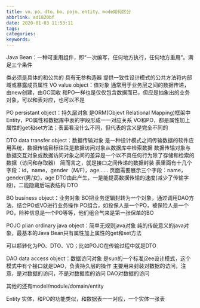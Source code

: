 ```yaml
---
title: vo、po、dto、bo、pojo、entity、mode如何区分
abbrlink: ad1820bf
date: 2020-01-03 11:53:11
tags:
categories:
keywords:
---
```

Java Bean：一种可重用组件，即“一次编写，任何地方执行，任何地方重用”。满足三个条件

类必须是具体的和公共的
具有无参构造器
提供一致性设计模式的公共方法将内部域或暴露成员属性
VO
value object：值对象
通常用于业务层之间的数据传递，由new创建，由GC回收
和PO一样也是仅仅包含数据而已，但应是抽象出的业务对象，可以和表对应，也可以不是

PO
persistant object：持久层对象
是ORM(Objevt Relational Mapping)框架中Entity，PO属性和数据库中表的字段形成一一对应关系
VO和PO，都是属性加上属性的get和set方法；表面看没什么不同，但代表的含义是完全不同的

DTO
data transfer object：数据传输对象
是一种设计模式之间传输数据的软件应用系统，数据传输目标往往是数据访问对象从数据库中检索数据
数据传输对象与数据交互对象或数据访问对象之间的差异是一个以不具任何行为除了存储和检索的数据（访问和存取器）
简而言之，就是接口之间传递的数据封装
表里面有十几个字段：id，name，gender（M/F)，age……
页面需要展示三个字段：name，gender(男/女)，age
DTO由此产生，一是能提高数据传输的速度(减少了传输字段)，二能隐藏后端表结构
DTO

BO
business object：业务对象
BO把业务逻辑封转为一个对象，通过调用DAO方法，结合PO或VO进行业务操作
PO组合，如投保人是一个PO，被保险人是一个PO，险种信息是一个PO等等，他们组合气来是第一张保单的BO

POJO
plian ordinary java object：简单无规则java对象
纯的传统意义的java对象，最基本的Java Bean只有属性加上属性的get和set方法

可以额转化为PO、DTO、VO；比如POJO在传输过程中就是DTO

DAO
data access object：数据访问对象
是sun的一个标准j2ee设计模式，这个模式中有个接口就是DAO，负责持久层的操作
主要用来封装对数据的访问，注意，是对数据的访问，不是对数据库的访问
DAO对数据的访问

其他的还有model/module/domain/entity

Entity
实体，和PO的功能类似，和数据表一一对应，一个实体一张表